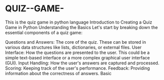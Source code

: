 # QUIZ--GAME-
This is the quiz game in python language
Introduction to Creating a Quiz Game in Python
Understanding the Basics
Let's start by breaking down the essential components of a quiz game:

Questions and Answers: The core of the quiz. These can be stored in various data structures like lists, dictionaries, or external files.
User Interface: How the questions are presented to the user. This could be a simple text-based interface or a more complex graphical user interface (GUI).
Input Handling: How the user's answers are captured and processed.
Scoring: Keeping track of the user's performance.
Feedback: Providing information about the correctness of answers.
Basic
